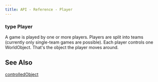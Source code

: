 ```yaml
---
title: API - Reference - Player
---
```


### type Player

A game is played by one or more players. Players are split into teams
(currently only single-team games are possible). Each player controls one
WorldObject. That's the object the player moves around.


## See Also

[controlledObject](/api/ref/controlledObject/)
